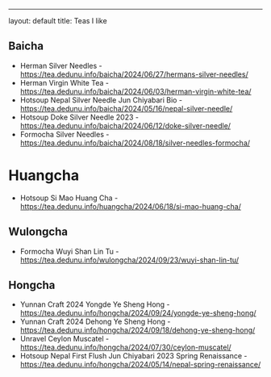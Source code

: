 ---
layout: default
title: Teas I like

## Baicha

- Herman Silver Needles - <https://tea.dedunu.info/baicha/2024/06/27/hermans-silver-needles/>
- Herman Virgin White Tea - <https://tea.dedunu.info/baicha/2024/06/03/herman-virgin-white-tea/>
- Hotsoup Nepal Silver Needle Jun Chiyabari Bio - <https://tea.dedunu.info/baicha/2024/05/16/nepal-silver-needle/>
- Hotsoup Doke Silver Needle 2023 - <https://tea.dedunu.info/baicha/2024/06/12/doke-silver-needle/>
- Formocha Silver Needles - <https://tea.dedunu.info/baicha/2024/08/18/silver-needles-formocha/>

# Huangcha

- Hotsoup Si Mao Huang Cha - <https://tea.dedunu.info/huangcha/2024/06/18/si-mao-huang-cha/>

## Wulongcha

- Formocha Wuyi Shan Lin Tu - <https://tea.dedunu.info/wulongcha/2024/09/23/wuyi-shan-lin-tu/>

## Hongcha

- Yunnan Craft 2024 Yongde Ye Sheng Hong - <https://tea.dedunu.info/hongcha/2024/09/24/yongde-ye-sheng-hong/>
- Yunnan Craft 2024 Dehong Ye Sheng Hong - <https://tea.dedunu.info/hongcha/2024/09/18/dehong-ye-sheng-hong/>
- Unravel Ceylon Muscatel - <https://tea.dedunu.info/hongcha/2024/07/30/ceylon-muscatel/>
- Hotsoup Nepal First Flush Jun Chiyabari 2023 Spring Renaissance - <https://tea.dedunu.info/hongcha/2024/05/14/nepal-spring-renaissance/>